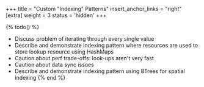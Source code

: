 +++
title = "Custom \"Indexing\" Patterns"
insert_anchor_links = "right"
[extra]
weight = 3
status = 'hidden'
+++

{% todo() %}

* Discuss problem of iterating through every single value
* Describe and demonstrate indexing pattern where resources are used to store lookup resource using HashMaps
* Caution about perf trade-offs: look-ups aren't very fast
* Caution about data sync issues
* Describe and demonstrate indexing pattern using BTrees for spatial indexing
{% end %}
